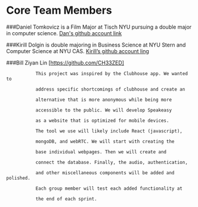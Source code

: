# Core Team Members

###Daniel Tomkovicz is a Film Major at Tisch NYU pursuing a double major in computer science.
[Dan's github account link](https://github.com/dtomkovicz)

###Kirill Dolgin is double majoring in Business Science at NYU Stern and Computer Science at NYU CAS.
[Kirill’s github account ling](https://github.com/KirDolgin)

###Bill Ziyan Lin 
[https://github.com/CH33ZED]

               This project was inspired by the Clubhouse app. We wanted to 
               
               address specific shortcomings of clubhouse and create an 
               
               alternative that is more anonymous while being more 
               
               accessible to the public. We will develop Speakeasy 
               
               as a website that is optimized for mobile devices. 
               
               The tool we use will likely include React (javascript), 
               
               mongoDB, and webRTC. We will start with creating the 
               
               base individual webpages. Then we will create and 
               
               connect the database. Finally, the audio, authentication,
               
               and other miscellaneous components will be added and polished. 
               
               Each group member will test each added functionality at 
               
               the end of each sprint.

